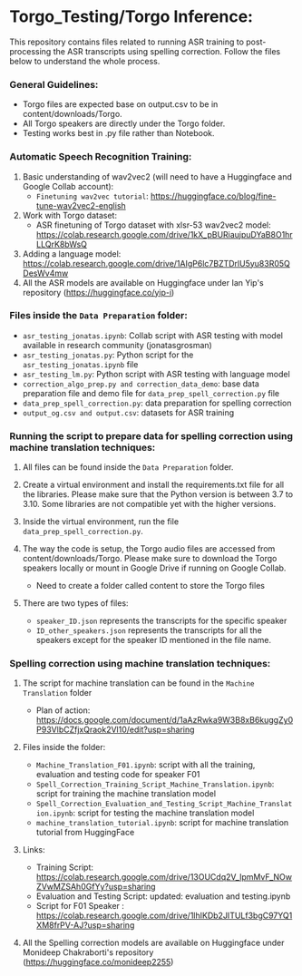 # Torgo_Testing/Torgo Inference:

This repository contains files related to running ASR training to post-processing the ASR transcripts using spelling correction. Follow the files below to understand the whole process.

### **General Guidelines:**

- Torgo files are expected base on output.csv to be in content/downloads/Torgo.
- All Torgo speakers are directly under the Torgo folder.
- Testing works best in .py file rather than Notebook.

### Automatic Speech Recognition Training:
1. Basic understanding of wav2vec2 (will need to have a Huggingface and Google Collab account):
   - `Finetuning wav2vec tutorial`: https://huggingface.co/blog/fine-tune-wav2vec2-english
2. Work with Torgo dataset:
   - ASR finetuning of Torgo dataset with xlsr-53 wav2vec2 model: https://colab.research.google.com/drive/1kX_pBURiaujpuDYaB8O1hrLLQrK8bWsQ
3. Adding a language model: https://colab.research.google.com/drive/1AIgP6lc7BZTDrlU5yu83R05QDesWv4mw
4. All the ASR models are available on Huggingface under Ian Yip's repository (https://huggingface.co/yip-i)

### Files inside the `Data Preparation` folder:
- `asr_testing_jonatas.ipynb`: Collab script with ASR testing with model available in research community (jonatasgrosman)
- `asr_testing_jonatas.py`: Python script for the `asr_testing_jonatas.ipynb` file
- `asr_testing_lm.py`: Python script with ASR testing with language model
- `correction_algo_prep.py and correction_data_demo`: base data preparation file and demo file for `data_prep_spell_correction.py` file
- `data_prep_spell_correction.py`: data preparation for spelling correction
- `output_og.csv and output.csv`: datasets for ASR training

### **Running the script to prepare data for spelling correction using machine translation techniques:**

1. All files can be found inside the `Data Preparation` folder.

2. Create a virtual environment and install the requirements.txt file for all the libraries. Please make sure that the Python version is between 3.7 to 3.10. Some libraries are not compatible yet with the higher versions.

3. Inside the virtual environment, run the file `data_prep_spell_correction.py`.

4. The way the code is setup, the Torgo audio files are accessed from content/downloads/Torgo. Please make sure to download the Torgo speakers locally or mount in Google Drive if running on Google Collab.

   - Need to create a folder called content to store the Torgo files

5. There are two types of files:
   - `speaker_ID.json` represents the transcripts for the specific speaker
   - `ID_other_speakers.json` represents the transcripts for all the speakers except for the speaker ID mentioned in the file name.

### **Spelling correction using machine translation techniques:**

1. The script for machine translation can be found in the `Machine Translation` folder

   - Plan of action: https://docs.google.com/document/d/1aAzRwka9W3B8xB6kuggZy0P93VlbCZfjxQraok2Vl10/edit?usp=sharing

2. Files inside the folder:
   - `Machine_Translation_F01.ipynb`: script with all the training, evaluation and testing code for speaker F01
   - `Spell_Correction_Training_Script_Machine_Translation.ipynb`: script for training the machine translation model
   - `Spell_Correction_Evaluation_and_Testing_Script_Machine_Translation.ipynb`: script for testing the machine translation model
   - `machine_translation_tutorial.ipynb`: script for machine translation tutorial from HuggingFace

3. Links:
   -  Training Script: https://colab.research.google.com/drive/13OUCdq2V_IpmMvF_NOwZVwMZSAh0GfYy?usp=sharing
   -  Evaluation and Testing Script: updated: evaluation and testing.ipynb   
   -  Script for F01 Speaker : https://colab.research.google.com/drive/1lhIKDb2JITULf3bgC97YQ1XM8frPV-AJ?usp=sharing

4. All the Spelling correction models are available on Huggingface under Monideep Chakraborti's repository (https://huggingface.co/monideep2255)


